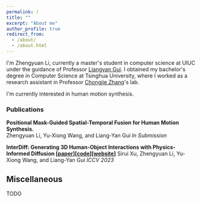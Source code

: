 ```yaml
---
permalink: /
title: ""
excerpt: "About me"
author_profile: true
redirect_from: 
  - /about/
  - /about.html
---
```


I'm Zhengyuan Li, currently a master's student in computer science at UIUC under the guidance of Professor [Liangyan Gui](https://cs.illinois.edu/about/people/department-faculty/lgui). I obtained my bachelor's degree in Computer Science at Tsinghua University, where I worked as a research assistant in Professor [Chongjie Zhang](https://engineering.wustl.edu/faculty/Chongjie-Zhang.html)'s lab.

I'm currently interested in human motion synthesis.

### Publications

**Positional Mask-Guided Spatial-Temporal Fusion for Human Motion Synthesis.**  
Zhengyuan Li, Yu-Xiong Wang, and Liang-Yan Gui 
*In Submission*

**InterDiff: Generating 3D Human-Object Interactions with Physics-Informed Diffusion \[[paper](https://arxiv.org/abs/2306.05421)]\[[code](https://github.com/Sirui-Xu/InterDiff)\]\[[website](https://sirui-xu.github.io/InterDiff/)\]**
Sirui Xu, Zhengyuan Li, Yu-Xiong Wang, and Liang-Yan Gui
*ICCV 2023*

Miscellaneous
------
TODO
